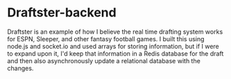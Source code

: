 # Draftster-backend
Draftster is an example of how I believe the real time drafting system works for ESPN, Sleeper, and other fantasy football games. I built this using node.js and socket.io and used arrays for storing information, but if I were to expand upon it, I'd keep that information in a Redis database for the draft and then also asynchronously update a relational database with the changes.
